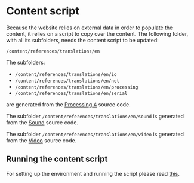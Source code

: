 # Content script

Because the website relies on external data in order to populate the content, it relies on a script to copy over the content. The following folder, with all its subfolders, needs the content script to be updated:

`/content/references/translations/en`

The subfolders:

* `/content/references/translations/en/io`
* `/content/references/translations/en/net`
* `/content/references/translations/en/processing`
* `/content/references/translations/en/serial`

are generated from the [Processing 4](https://github.com/processing/processing4) source code.

The subfolder `/content/references/translations/en/sound` is generated from the [Sound](https://github.com/processing/processing-sound) source code.

The subfolder `/content/references/translations/en/video` is generated from the [Video](https://github.com/processing/processing-video) source code.


## Running the content script

For setting up the environment and running the script please read [this](https://github.com/processing/processing4/tree/master/doclet).
